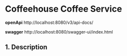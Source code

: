 # Coffeehouse Coffee Service

**openApi** http://localhost:8080/v3/api-docs/

**swagger** http://localhost:8080/swagger-ui/index.html

## 1. Description

